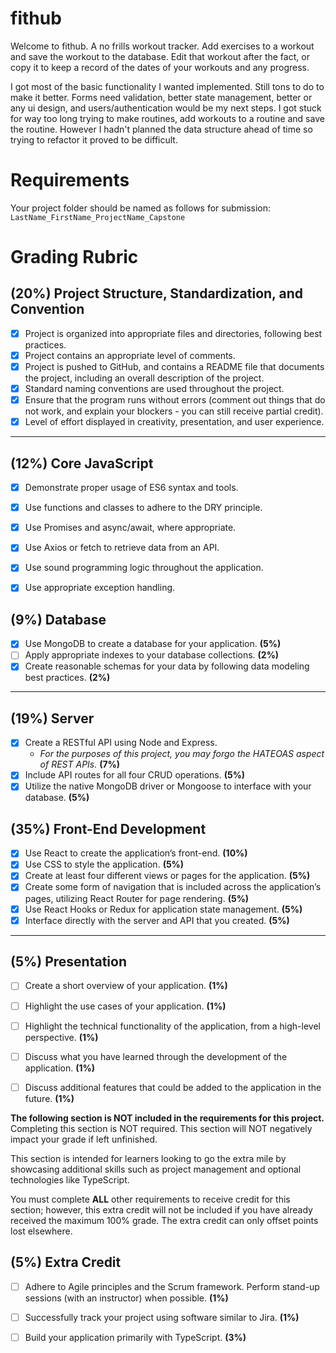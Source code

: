 # fithub

 Welcome to fithub. A no frills workout tracker. Add exercises to a workout and save the workout to the database. Edit that workout after the fact, or copy it to keep a record of the dates of your workouts and any progress.
 
 I got most of the basic functionality I wanted implemented. Still tons to do to make it better. Forms need validation, better state management, better or any ui design, and users/authentication would be my next steps. I got stuck for way too long trying to make routines, add workouts to a routine and save the routine. However I hadn't planned the data structure ahead of time so trying to refactor it proved to be difficult.



 
 # Requirements
 Your project folder should be named as follows for submission:
 `LastName_FirstName_ProjectName_Capstone`
 
 
 # Grading Rubric
 
 ## (20%) Project Structure, Standardization, and Convention
 
 - [x] Project is organized into appropriate files and directories, following best practices.
 - [x] Project contains an appropriate level of comments.
 - [x] Project is pushed to GitHub, and contains a README file that documents the project, including an overall description of the project.
 - [x] Standard naming conventions are used throughout the project.
 - [x] Ensure that the program runs without errors (comment out things that do not work, and explain your blockers - you can still receive partial credit).
 - [x] Level of effort displayed in creativity, presentation, and user experience.
 
 ---
 
 ## (12%) Core JavaScript
 
 - [x] Demonstrate proper usage of ES6 syntax and tools.
 - [x] Use functions and classes to adhere to the DRY principle.
 - [x] Use Promises and async/await, where appropriate.
 - [x] Use Axios or fetch to retrieve data from an API.
 - [x] Use sound programming logic throughout the application.
 - [x] Use appropriate exception handling.
 
 
 ## (9%) Database
 
 - [x] Use MongoDB to create a database for your application. **(5%)**
 - [ ] Apply appropriate indexes to your database collections. **(2%)**
 - [x] Create reasonable schemas for your data by following data modeling best practices. **(2%)**
 
 ---
 
 ## (19%) Server
 
 - [x] Create a RESTful API using Node and Express.
   - *For the purposes of this project, you may forgo the HATEOAS aspect of REST APIs.* **(7%)**
 - [x] Include API routes for all four CRUD operations. **(5%)**
 - [x] Utilize the native MongoDB driver or Mongoose to interface with your database. **(5%)**
 
 ## (35%) Front-End Development
 
 - [x] Use React to create the application’s front-end. **(10%)**
 - [x] Use CSS to style the application. **(5%)**
 - [x] Create at least four different views or pages for the application. **(5%)**
 - [x] Create some form of navigation that is included across the application’s pages, utilizing React Router for page rendering. **(5%)**
 - [x] Use React Hooks or Redux for application state management. **(5%)**
 - [x] Interface directly with the server and API that you created. **(5%)**
 
 ---
 
 ## (5%) Presentation
 
 - [ ] Create a short overview of your application. **(1%)**
 - [ ] Highlight the use cases of your application. **(1%)**
 - [ ] Highlight the technical functionality of the application, from a high-level perspective. **(1%)**
 - [ ] Discuss what you have learned through the development of the application. **(1%)**
 - [ ] Discuss additional features that could be added to the application in the future. **(1%)**
 
 
 **The following section is NOT included in the requirements for this project.** Completing this section is NOT required. This section will NOT negatively impact your grade if left unfinished.
 
 This section is intended for learners looking to go the extra mile by showcasing additional skills such as project management and optional technologies like TypeScript.
 
 You must complete **ALL** other requirements to receive credit for this section; however, this extra credit will not be included if you have already received the maximum 100% grade. The extra credit can only offset points lost elsewhere.
 
 ## (5%) Extra Credit
 
 - [ ] Adhere to Agile principles and the Scrum framework. Perform stand-up sessions (with an instructor) when possible. **(1%)**
 - [ ] Successfully track your project using software similar to Jira. **(1%)**
 - [ ] Build your application primarily with TypeScript. **(3%)**
 